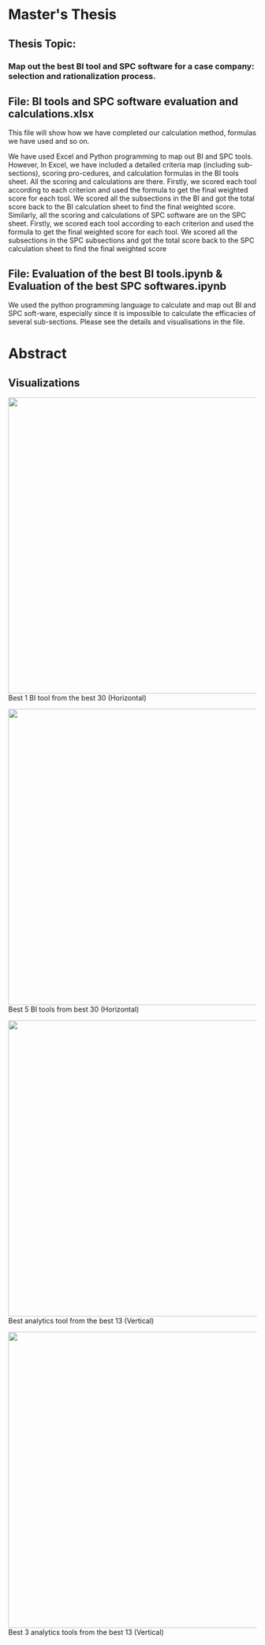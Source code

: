 
# Master's Thesis

## Thesis Topic:
### Map out the best BI tool and SPC software for a case company: selection and rationalization process.


## File: BI tools and SPC software evaluation and calculations.xlsx
This file will show how we have completed our calculation method, formulas we have used and so on.

We have used Excel and Python programming to map out BI and SPC tools. However, In Excel, we have included a detailed criteria map (including sub-sections), scoring pro-cedures, and calculation formulas in the BI tools sheet. All the scoring and calculations are there. Firstly, we scored each tool according to each criterion and used the formula to get the final weighted score for each tool. We scored all the subsections in the BI and got the total score back to the BI calculation sheet to find the final weighted score.
Similarly, all the scoring and calculations of SPC software are on the SPC sheet. Firstly, we scored each tool according to each criterion and used the formula to get the final weighted score for each tool. We scored all the subsections in the SPC subsections and got the total score back to the SPC calculation sheet to find the final weighted score 



## File: Evaluation of the best BI tools.ipynb & Evaluation of the best SPC softwares.ipynb

We used the python programming language to calculate and map out BI and SPC soft-ware, especially since it is impossible to calculate the efficacies of several sub-sections. Please see the details and visualisations in the file.

# Abstract

## Visualizations

<p float="left">
<img src="https://user-images.githubusercontent.com/16822543/198852066-5affa89c-b925-480e-9c77-dcfe55e62296.png" width="1000" height="600">
Best 1 BI tool from the best 30 (Horizontal)
</p>

<p float="left">
<img src="https://user-images.githubusercontent.com/16822543/198852071-1aadfb34-10fa-4c21-aad5-160f8a64e1bb.png" width="1000" height="600">
Best 5 BI tools from best 30 (Horizontal)
</p>

<p float="left">
<img src="https://user-images.githubusercontent.com/16822543/198852077-52aa69f8-f33f-498d-8fdc-7d8c68f1a73c.png" width="1000" height="600">
Best analytics tool from the best 13 (Vertical)
</p>

<p float="left">
<img src="https://user-images.githubusercontent.com/16822543/198852083-509838dd-4c43-41be-aa6d-dd8013ef2cab.png" width="1000" height="600">
Best 3 analytics tools from the best 13 (Vertical)
</p>


